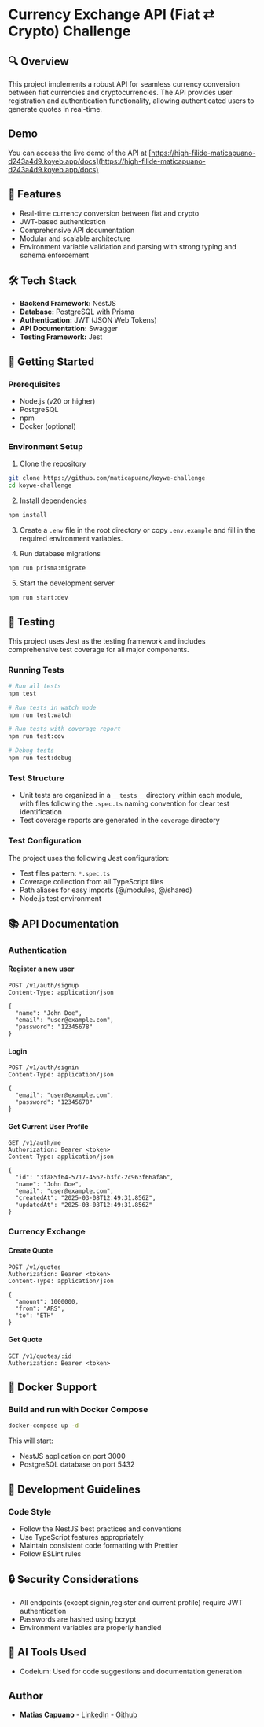 # Currency Exchange API (Fiat ⇄ Crypto) Challenge

## 🔍 Overview

This project implements a robust API for seamless currency conversion between fiat currencies and cryptocurrencies. The API provides user registration and authentication functionality, allowing authenticated users to generate quotes in real-time.

## Demo

You can access the live demo of the API at [https://high-filide-maticapuano-d243a4d9.koyeb.app/docs](https://high-filide-maticapuano-d243a4d9.koyeb.app/docs)

## 🌟 Features

- Real-time currency conversion between fiat and crypto
- JWT-based authentication
- Comprehensive API documentation
- Modular and scalable architecture
- Environment variable validation and parsing with strong typing and schema enforcement

## 🛠 Tech Stack

- **Backend Framework:** NestJS
- **Database:** PostgreSQL with Prisma
- **Authentication:** JWT (JSON Web Tokens)
- **API Documentation:** Swagger
- **Testing Framework:** Jest

## 🚀 Getting Started

### Prerequisites

- Node.js (v20 or higher)
- PostgreSQL
- npm
- Docker (optional)

### Environment Setup

1. Clone the repository

```bash
git clone https://github.com/maticapuano/koywe-challenge
cd koywe-challenge
```

2. Install dependencies

```bash
npm install
```

3. Create a `.env` file in the root directory or copy `.env.example` and fill in the required environment variables.

4. Run database migrations

```bash
npm run prisma:migrate
```

5. Start the development server

```bash
npm run start:dev
```

## 🧪 Testing

This project uses Jest as the testing framework and includes comprehensive test coverage for all major components.

### Running Tests

```bash
# Run all tests
npm test

# Run tests in watch mode
npm run test:watch

# Run tests with coverage report
npm run test:cov

# Debug tests
npm run test:debug
```

### Test Structure

- Unit tests are organized in a `__tests__` directory within each module, with files following the `.spec.ts` naming convention for clear test identification
- Test coverage reports are generated in the `coverage` directory

### Test Configuration

The project uses the following Jest configuration:

- Test files pattern: `*.spec.ts`
- Coverage collection from all TypeScript files
- Path aliases for easy imports (@/modules, @/shared)
- Node.js test environment

## 📚 API Documentation

### Authentication

#### Register a new user

```http
POST /v1/auth/signup
Content-Type: application/json

{
  "name": "John Doe",
  "email": "user@example.com",
  "password": "12345678"
}
```

#### Login

```http
POST /v1/auth/signin
Content-Type: application/json

{
  "email": "user@example.com",
  "password": "12345678"
}
```

#### Get Current User Profile

```http
GET /v1/auth/me
Authorization: Bearer <token>
Content-Type: application/json

{
  "id": "3fa85f64-5717-4562-b3fc-2c963f66afa6",
  "name": "John Doe",
  "email": "user@example.com",
  "createdAt": "2025-03-08T12:49:31.856Z",
  "updatedAt": "2025-03-08T12:49:31.856Z"
}
```

### Currency Exchange

#### Create Quote

```http
POST /v1/quotes
Authorization: Bearer <token>
Content-Type: application/json

{
  "amount": 1000000,
  "from": "ARS",
  "to": "ETH"
}
```

#### Get Quote

```http
GET /v1/quotes/:id
Authorization: Bearer <token>
```

## 🐳 Docker Support

### Build and run with Docker Compose

```bash
docker-compose up -d
```

This will start:

- NestJS application on port 3000
- PostgreSQL database on port 5432

## 📝 Development Guidelines

### Code Style

- Follow the NestJS best practices and conventions
- Use TypeScript features appropriately
- Maintain consistent code formatting with Prettier
- Follow ESLint rules

## 🔒 Security Considerations

- All endpoints (except signin,register and current profile) require JWT authentication
- Passwords are hashed using bcrypt
- Environment variables are properly handled

## 🤖 AI Tools Used

- Codeium: Used for code suggestions and documentation generation

## Author

- **Matias Capuano** - [LinkedIn](https://www.linkedin.com/in/matias-capuano) - [Github](https://github.com/maticapuano)

